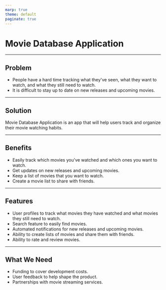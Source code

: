 ```yaml
---
marp: true
theme: default
paginate: true
---
```

# Movie Database Application

---
## Problem

- People have a hard time tracking what they've seen, what they want to watch, and what they still need to watch.
- It is difficult to stay up to date on new releases and upcoming movies.

---
## Solution

Movie Database Application is an app that will help users track and organize their movie watching habits.

---
## Benefits

- Easily track which movies you've watched and which ones you want to watch.
- Get updates on new releases and upcoming movies.
- Keep a list of movies that you want to watch.
- Create a movie list to share with friends.

---
## Features

- User profiles to track what movies they have watched and what movies they still need to watch.
- Search feature to easily find movies.
- Automated notifications for new releases and upcoming movies.
- Ability to create lists of movies and share them with friends.
- Ability to rate and review movies.

---
## What We Need

- Funding to cover development costs.
- User feedback to help shape the product.
- Partnerships with movie streaming services.
  
